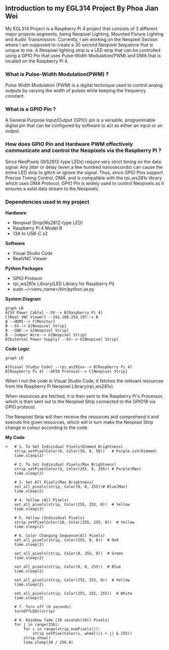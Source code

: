 ## Introduction to my **EGL314** Project By Phoa Jian Wei

My EGL314 Project is a Raspberry Pi 4 project that consists of 3 different major projects segments,  being Neopixel Lighting, Mounted Fixture Lighting and Audio Transmission. Currently, I am working on the Neopixel Section where I am supposed to create a 30 second Neopixel 
Sequence that is unique to me. A Neopixel lighting strip is a LED strip that can be controlled using a GPIO Pin that uses Pulse-Width Modulation(PWM) and DMA that is located on the Raspberry Pi 4.

### What is Pulse-Width Modulation(PWM) ?
Pulse Width Modulation (PWM) is a digital technique used to control analog outputs by varying the width of pulses while keeping the frequency constant.

### What is a GPIO Pin ?
A General Purpose Input/Output (GPIO) pin is a versatile, programmable digital pin that can be configured by software to act as either an input or an output.

### How does GPIO Pin and Hardware PWM effectively communicate and control the Neopixels via the Raspberry Pi ?
Since NeoPixels (WS2812-type LEDs) require very strict timing on the data signal. Any jitter or delay (even a few hundred nanoseconds) can cause the entire LED strip to glitch or ignore the signal. Thus, since GPIO Pins support Precise Timing Control, DMA, and is compatible with the rpi_ws281x library which uses DMA Protocol, GPIO Pin is widely used to control Neopixels as it ensures a solid data stream to the Neopixels.


### **Dependencies** used in my project
**Hardware**
* Neopixel Strip(Ws2812-type LED)
* Raspberry Pi 4 Model B
* 13A to  USB-C x2

**Software**
* Visual Studio Code
* RealVNC Viewer

**Python Packages**
* GPIO Protocol
* rpi_ws281x Library(LED Library for Raspberry Pi)
* sudo ~/<venv_name>/bin/python jw.py

**System Diagram**

```mermaid
graph LR
A[5V Power Cable] --5V--> B[Raspberry Pi 4]
C[Real VNC Viewer] --192.168.254.197--> B
B --HDMI--> F[Monitor]
B --5V--> G[Neopixel Strip]
B --GND--> G[Neopixel Strip]
B --Jumper Wire--> G[Neopixel Strip]
D[External Power Supply] --5V--> G[Neopixel Strip]

```
**Code Logic**
```mermaid
graph LR

A[Visual Studio Code] --rpi_ws281xx--> B[Raspberry Pi 4]
B[Raspberry Pi 4] --GPIO Protocol--> C[Neopixel Strip]

```

When I run the code in Visual Studio Code, it fetches the relevant resources from the Raspberry Pi Neopixel Library(rpi_ws281x).

When resources are fetched, it is then sent to the Raspberry Pi's Processor, which is then sent out to the Neopixel Strip connected to the GPIO18 via GPIO protocol.

The Neopixel Strip will then receive the resources and comprehend it and execute the given resources, which will in turn make the Neopixel Strip change in colour according to the code.


**My Code**
```
>   # 1. To Set Individual Pixels(Dimmed Brightness)
    strip.setPixelColor(8, Color(50, 0, 50))   # Purple-ish(Dimmed)
    time.sleep(2)

    # 2. To Set Individual Pixels(Max Brightness)
    strip.setPixelColor(9, Color(255, 0, 255)) # Purple(Max)
    time.sleep(2)

    # 3. Set All Pixels(Max Brightness)
    set_all_pixels(strip, Color(0, 0, 255))# Blue(Max)
    time.sleep(2)

    # 4. Yellow (All Pixels)
    set_all_pixels(strip, Color(255, 255, 0))  # Yellow
    time.sleep(2)

    # 5. Yellow (Individual Pixels)
    strip.setPixelColor(10, Color(255, 255, 0))  # Yellow
    time.sleep(2)

    # 6. Color Changing Sequence(All Pixels)
    set_all_pixels(strip, Color(255, 0, 0))  # Red
    time.sleep(2)

    set_all_pixels(strip, Color(0, 255, 0))  # Green
    time.sleep(2)

    set_all_pixels(strip, Color(0, 0, 255))  # Blue
    time.sleep(2)

    set_all_pixels(strip, Color(255, 255, 0))  # Yellow
    time.sleep(2)

    set_all_pixels(strip, Color(255, 255, 255))  # White
    time.sleep(2)

    # 7. Turn off (0 seconds)
    turnOffLEDs(strip)

    # 8. Rainbow fade (10 seconds)(All Pixels)
    for j in range(256):
        for i in range(strip.numPixels()):
            strip.setPixelColor(i, wheel((i + j) & 255))
        strip.show()
        time.sleep(10 / 256.0)


